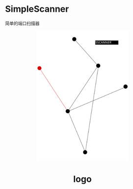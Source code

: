 # SimpleScanner
简单的端口扫描器
<p align="center">
<img src="https://github.com/neko205-mx/SimpleScanner/blob/master/logo/logo.svg" alt="logo" width="300">
</p>
<h1 align="center">logo</h1>


